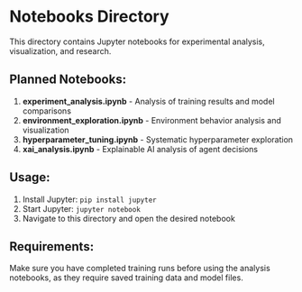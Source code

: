 # Notebooks Directory

This directory contains Jupyter notebooks for experimental analysis, visualization, and research.

## Planned Notebooks:

1. **experiment_analysis.ipynb** - Analysis of training results and model comparisons
2. **environment_exploration.ipynb** - Environment behavior analysis and visualization
3. **hyperparameter_tuning.ipynb** - Systematic hyperparameter exploration
4. **xai_analysis.ipynb** - Explainable AI analysis of agent decisions

## Usage:

1. Install Jupyter: `pip install jupyter`
2. Start Jupyter: `jupyter notebook`
3. Navigate to this directory and open the desired notebook

## Requirements:

Make sure you have completed training runs before using the analysis notebooks, as they require saved training data and model files. 